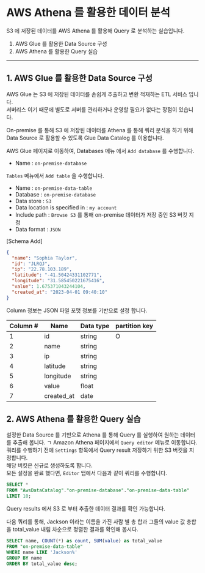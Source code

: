 # AWS Athena 를 활용한 데이터 분석

S3 에 저장된 데이터를 AWS Athena 를 활용해 Query 로 분석하는 실습입니다.

1. AWS Glue 를 활용한 Data Source 구성
2. AWS Athena 를 활용한 Query 실습
---

## 1. AWS Glue 를 활용한 Data Source 구성

AWS Glue 는 S3 에 저장된 데이터를 손쉽게 추출하고 변환 적재하는 ETL 서비스 입니다.  
서버리스 이기 때문에 별도로 서버를 관리하거나 운영할 필요가 없다는 장점이 있습니다.  

On-premise 를 통해 S3 에 저장된 데이터를 Athena 를 통해 쿼리 분석을 하기 위해 Data Source 로 활용할 수 있도록 Glue Data Catalog 를 이용합니다.  

AWS Glue 페이지로 이동하여, Databases 메뉴 에서 `Add database` 를 수행합니다.  

* Name : `on-premise-database`

`Tables` 메뉴에서 `Add table` 을 수행합니다.  

* Name : `on-premise-data-table`
* Database : `on-premise-database`
* Data store : `S3`
* Data location is specified in : `my account`
* Include path : `Browse S3` 를 통해 on-premise 데이터가 저장 중인 S3 버킷 지정
* Data format : `JSON`

[Schema Add]

```JSON
{
  "name": "Sophia Taylor", 
  "id": "JLRQJ", 
  "ip": "22.78.103.189", 
  "latitude": "-41.50424331102771", 
  "longitude": "31.585450221675416", 
  "value": 1.675371043244104, 
  "created_at": "2023-04-01 09:40:10"
}
```

Column 정보는 JSON 파일 포맷 정보를 기반으로 설정 합니다.  


| Column # | Name       | Data type | partition key |
|----------|------------|-----------|---------------|
| 1        | id         | string    | O             |
| 2        | name       | string    |               |
| 3        | ip         | string    |               |
| 4        | latitude   | string    |               |
| 5        | longitude  | string    |               |
| 6        | value      | float     |               |
| 7        | created_at | date      |               |



## 2. AWS Athena 를 활용한 Query 실습

설정한 Data Source 를 기반으로 Athena 를 통해 Query 를 실행하여 원하는 데이터를 추출해 봅니다.  ㄱ
Amazon Athena 페이지에서 `Query editor` 메뉴로 이동합니다.  
쿼리를 수행하기 전에 `Settings` 항목에서 Query result 저장하기 위한 S3 버킷을 지정합니다.  
해당 버킷은 신규로 생성하도록 합니다.  
모든 설정을 완료 했다면, `Editor` 탭에서 다음과 같이 쿼리를 수행합니다.  

```sql
SELECT * 
FROM "AwsDataCatalog"."on-premise-database"."on-premise-data-table" 
LIMIT 10;
```

Query results 에서 S3 로 부터 추출한 데이터 결과를 확인 가능합니다.  

다음 쿼리를 통해, Jackson 이라는 이름을 가진 사람 별 총 합과 그들의 value 값 총합을 total_value 내림 차순으로 정렬한 결과를 확인해 봅시다.  
```sql
SELECT name, COUNT(*) as count, SUM(value) as total_value 
FROM "on-premise-data-table" 
WHERE name LIKE 'Jackson%'
GROUP BY name
ORDER BY total_value desc;
```

